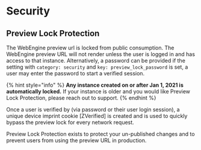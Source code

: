 # Security

## Preview Lock Protection

The WebEngine preview url is locked from public consumption. The WebEngine preview URL will not render unless the user is logged in and has access to that instance. Alternatively, a password can be provided if the setting with `category: security` and `key: preview_lock_password` is set, a user may enter the password to start a verified session.

{% hint style="info" %}
**Any instance created on or after Jan 1, 2021 is automatically locked.** If your instance is older and you would like Preview Lock Protection, please reach out to support. 
{% endhint %}

Once a user is verified by \(via password or their user login session\), a unique device imprint cookie \[ZVerified\] is created and is used to quickly bypass the preview lock for every network request.

Preview Lock Protection exists to protect your un-published changes and to prevent users from using the preview URL in production.

